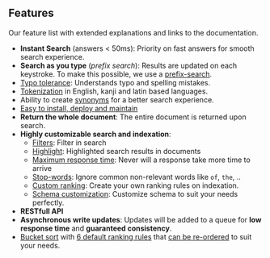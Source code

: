 ## Features

Our feature list with extended explanations and links to the documentation.


* **Instant Search** (answers < 50ms): Priority on fast answers for smooth search experience.
* **Search as you type** (*prefix search*): Results are updated on each keystroke. To make this possible, we use a [prefix-search](/advanced_guides/prefix.md#prefix-search).
* [Typo tolerance](/advanced_guides/typotolerance.md#typo-tolerance): Understands typo and spelling mistakes.
* [Tokenization](https://en.wikipedia.org/wiki/Lexical_analysis#Tokenization) in English, kanji and latin based languages.
* Ability to create [synonyms](/advanced_guides/synonyms.md) for a better search experience.
* [Easy to install, deploy and maintain](/getting_started/quickstart.md#quick-start)
* **Return the whole document**: The entire document is returned upon search.
* **Highly customizable search and indexation**:
    - [Filters](/advanced_guides/search_parameters.md#filters): Filter in search
    - [Highlight](/advanced_guides/search_parameters.md#attributes-to-highlight): Highlighted search results in documents
    - [Maximum response time](/advanced_guides/search_parameters.md#attributes-to-highlight): Never will a response take more time to arrive
    - [Stop-words](/advanced_guides/stop_words.md): Ignore common non-relevant words like `of`, `the`, ..
    - [Custom ranking](/advanced_guides/ranking.md#custom-ranking-rules): Create your own ranking rules on indexation.
    - [Schema customization](/main_concepts/indexes.md#index-uid-and-name): Customize schema  to suit your needs perfectly.
* **RESTfull API**
* **Asynchronous write updates**: Updates will be added to a queue for **low response time** and **guaranteed consistency**.
* [Bucket sort](/advanced_guides/bucket_sort.md) with [6 default ranking rules](/advanced_guides/ranking.md#ranking-rules) that [can be re-ordered](/advanced_guides/ranking.md#ranking-order) to suit your needs.
